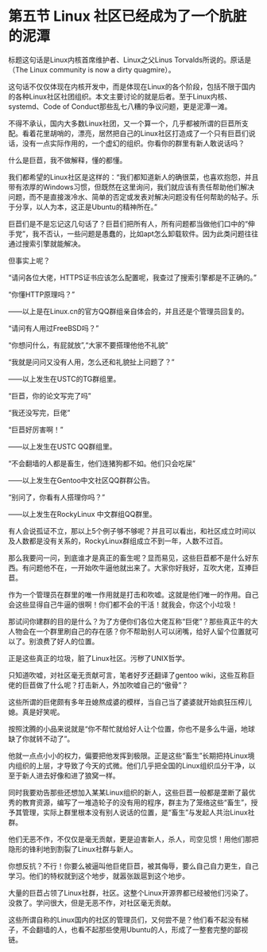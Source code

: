# 第五节 Linux 社区已经成为了一个肮脏的泥潭

标题这句话是Linux内核首席维护者、Linux之父Linus Torvalds所说的。原话是（The Linux community is now a dirty quagmire）。

这句话不仅仅体现在内核开发中，而是体现在Linux的各个阶段，包括不限于国内的各种Linux社区社团组织。本文主要讨论的就是后者。至于Linux内核、systemd、Code of Conduct那些乱七八糟的争议问题，更是泥潭一滩。

不得不承认，国内大多数Linux社团，又一个算一个，几乎都被所谓的巨苣所支配。看着花里胡哨的，漂亮，居然把自己的Linux社区打造成了一个只有巨苣们说话，没有一点实际作用的，一个虚幻的组织。你看你的群里有新人敢说话吗？

什么是巨苣，我不做解释，懂的都懂。

我们都希望的Linux社区是这样的：“我们都知道新人的确很菜，也喜欢抱怨，并且带有浓厚的Windows习惯，但既然在这里询问，我们就应该有责任帮助他们解决问题，而不是直接泼冷水、简单的否定或发表对解决问题没有任何帮助的帖子。乐于分享，以人为本，这正是Ubuntu的精神所在。”

巨苣们是不是忘记这几句话了？巨苣们把所有人，所有问题都当做他们口中的“伸手党”，我不否认，一些问题是愚蠢的，比如apt怎么卸载软件。因为此类问题往往通过搜索引擎就能解决。

但事实上呢？

“请问各位大佬，HTTPS证书应该怎么配置呢，我查过了搜索引擎都是不正确的。”

“你懂HTTP原理吗？”

——以上是在Linux.cn的官方QQ群组亲自体会的，并且还是个管理员回复的。

“请问有人用过FreeBSD吗？”

“你想问什么，有屁就放”,“大家不要搭理他他不礼貌”

“我就是问问又没有人用，怎么还和礼貌扯上问题了？”

——以上发生在USTC的TG群组里。

“巨苣，你的论文写完了吗”

“我还没写完，巨佬”

“巨苣好厉害啊！”

——以上发生在USTC QQ群组里。

“不会翻墙的人都是畜生，他们连猪狗都不如。他们只会吃屎”

——以上发生在Gentoo中文社区QQ群群公告。

“别问了，你看有人搭理你吗？”

——以上发生在RockyLinux 中文群组QQ群里。

有人会说孤证不立，那以上5个例子够不够呢？并且可以看出，和社区成立时间以及人数都是没有关系的，RockyLinux群组成立不到一年，人数不过百。

那么我要问一问，到底谁才是真正的畜生呢？显而易见，这些巨苣都不是什么好东西。有问题他不在，一开始吹牛逼他就出来了。大家你好我好，互吹大佬，互捧巨苣。

作为一个管理员在群里的唯一作用就是打击和吹嘘。这就是他们唯一的作用。自己会这些显得自己牛逼的很啊！你们都不会的干活！就我会，你这个小垃圾！

那试问你建群的目的是什么？为了方便你们各位大佬互称“巨佬”？那些真正牛的大人物会在一个群里刷自己的存在感？你不帮助别人可以闭嘴，给好人留个位置就可以了。别浪费了好人的位置。

正是这些真正的垃圾，脏了Linux社区。污秽了UNIX哲学。

只知道吹嘘，对社区毫无贡献可言，笔者好歹还翻译了gentoo wiki，这些互称巨佬的巨苣做了什么呢？打击新人，外加吹嘘自己的“傲骨”？

这些所谓的巨佬颇有多年丑媳熬成婆的模样，当自己当了婆婆就开始疯狂压榨儿媳。真是好笑呢。

按照沈腾的小品来说就是“你不帮忙就给好人让个位置，你也不是多么牛逼，地球缺了你就转不动了”。

他就一点点小小的权力，偏要把他发挥到极限。正是这些“畜生”长期把持Linux境内组织的上层，才导致了今天的式微。他们几乎把全国的Linux组织瓜分干净，以至于新人进去好像和进了狼窝一样。

同时我要劝告那些还想加入某某Linux组织的新人，这些巨苣一般都是垄断了最优秀的教育资源，编写了一堆造轮子的没有用的程序，群主为了笼络这些“畜生”，授予其管理，实际上群里根本没有别人说话的位置，是“畜生”与发起人共治Linux社群。

他们无恶不作，不仅仅是毫无贡献，更是迫害新人，杀人，司空见惯！用他们那把隐形的锋利地到割裂了Linux社群与新人。

你想反抗？不行！你要么被逼叫他巨佬巨苣，被其侮辱，要么自己自力更生，自己学习。他们的特权就到这个地步，就嚣张跋扈到这个地步。

大量的巨苣占领了Linux社群，社区。这整个Linux开源界都已经被他们污染了。没救了。学问很大，但是无恶不作，对社区毫无贡献。

这些所谓自称的Linux国内的社区的管理员们，又何尝不是？他们看不起没有梯子，不会翻墙的人，也看不起那些使用Ubuntu的人，形成了一整套完整的鄙视链。
